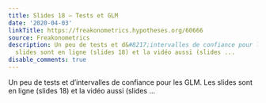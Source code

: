 ```yaml
---
title: Slides 18 – Tests et GLM
date: '2020-04-03'
linkTitle: https://freakonometrics.hypotheses.org/60666
source: Freakonometrics
description: Un peu de tests et d&#8217;intervalles de confiance pour les GLM. Les
  slides sont en ligne (slides 18) et la vidéo aussi (slides ...
disable_comments: true
---
```

Un peu de tests et d&#8217;intervalles de confiance pour les GLM. Les slides sont en ligne (slides 18) et la vidéo aussi (slides ...
